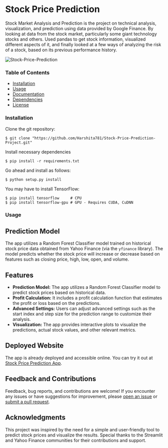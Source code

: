 # Stock Price Prediction
Stock Market Analysis and Prediction is the project on technical analysis, visualization, and prediction using data provided by Google Finance. 
By looking at data from the stock market, particularly some giant technology stocks and others. Used pandas to get stock information,
visualized different aspects of it, and finally looked at a few ways of analyzing the risk of a stock, based on its previous performance history. 

![Stock-Price-Prediction](https://github.com/Harshita781/Stock-Price-Prediction-Project/blob/main/Images/1.png)
### Table of Contents
* [Installation](#installation)
* [Usage](#usage)
* [Documentation](#documentation)
* [Dependencies](#dependencies)
* [License](#license)

### Installation
Clone the git repository:
```console
$ git clone "https://github.com/Harshita781/Stock-Price-Prediction-Project.git"
```

Install necessary dependencies
```console
$ pip install -r requirements.txt
```

Go ahead and install as follows:
```console
$ python setup.py install
```

You may have to install TensorFlow:
```console
$ pip install tensorflow     # CPU
$ pip install tensorflow-gpu # GPU - Requires CUDA, CuDNN
```

### Usage
## Prediction Model

The app utilizes a Random Forest Classifier model trained on historical stock price data obtained from Yahoo Finance (via the `yfinance` library). The model predicts whether the stock price will increase or decrease based on features such as closing price, high, low, open, and volume.

## Features

- **Prediction Model:** The app utilizes a Random Forest Classifier model to predict stock prices based on historical data.
- **Profit Calculation:** It includes a profit calculation function that estimates the profit or loss based on the predictions.
- **Advanced Settings:** Users can adjust advanced settings such as the start index and step size for the prediction range to customize their analysis.
- **Visualization:** The app provides interactive plots to visualize the predictions, actual stock values, and other relevant metrics.


## Deployed Website

The app is already deployed and accessible online. You can try it out at [Stock Price Prediction App](https://stock-price-prediction-by-harsh-ita.streamlit.app/).

## Feedback and Contributions

Feedback, bug reports, and contributions are welcome! If you encounter any issues or have suggestions for improvement, please [open an issue](https://github.com/Harshita781/Stock-Price-Prediction-Project/issues) or [submit a pull request](https://github.com/Harshita781/Stock-Price-Prediction-Project/pulls).

## Acknowledgments

This project was inspired by the need for a simple and user-friendly tool to predict stock prices and visualize the results. Special thanks to the Streamlit and Yahoo Finance communities for their contributions and support.





